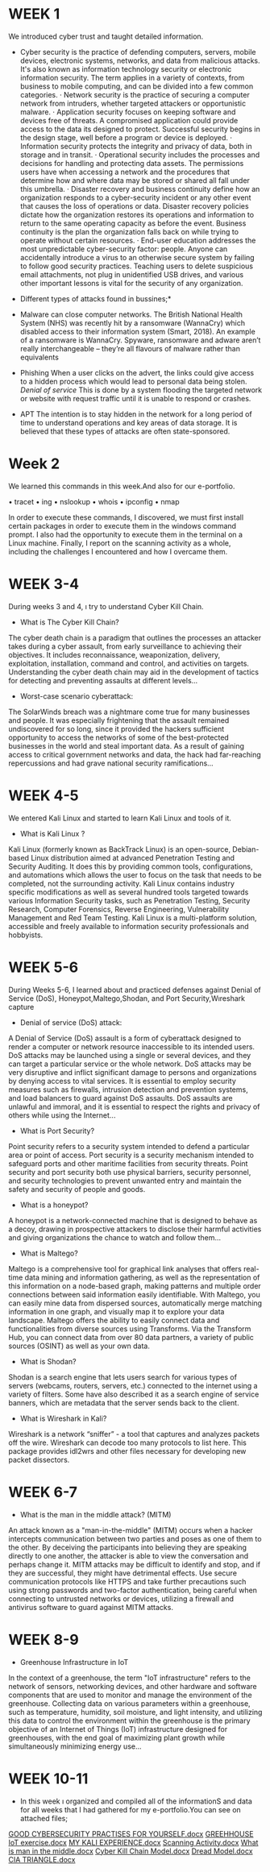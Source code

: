 # WEEK 1
We introduced cyber trust and taught detailed information.
* Cyber security is the practice of defending computers, servers, mobile devices, electronic systems, networks, and data from malicious attacks. It's also known as information technology security or electronic information security. The term applies in a variety of contexts, from business to mobile computing, and can be divided into a few common categories.
·         Network security is the practice of securing a computer network from intruders, whether targeted attackers or opportunistic malware.
·         Application security focuses on keeping software and devices free of threats. A compromised application could provide access to the data its designed to protect. Successful security begins in the design stage, well before a program or device is deployed.
·         Information security protects the integrity and privacy of data, both in storage and in transit.
·         Operational security includes the processes and decisions for handling and protecting data assets. The permissions users have when accessing a network and the procedures that determine how and where data may be stored or shared all fall under this umbrella.
·         Disaster recovery and business continuity define how an organization responds to a cyber-security incident or any other event that causes the loss of operations or data. Disaster recovery policies dictate how the organization restores its operations and information to return to the same operating capacity as before the event. Business continuity is the plan the organization falls back on while trying to operate without certain resources.
·         End-user education addresses the most unpredictable cyber-security factor: people. Anyone can accidentally introduce a virus to an otherwise secure system by failing to follow good security practices. Teaching users to delete suspicious email attachments, not plug in unidentified USB drives, and various other important lessons is vital for the security of any organization.

* Different types of attacks found in bussines;*
* Malware can close computer networks. The British National Health System (NHS) was recently hit by a ransomware (WannaCry) which disabled access to their information system (Smart, 2018). An example of a ransomware is WannaCry. Spyware, ransomware and adware aren’t really interchangeable – they’re all flavours of malware rather than equivalents 
* Phishing When a user clicks on the advert, the links could give access to a hidden process which would lead to personal data being stolen.
 *Denial of service* This is done by a system flooding the targeted network or website with request traffic until it is unable to respond or crashes. 
* APT The intention is to stay hidden in the network for a long period of time to understand operations and key areas of data storage. It is believed that these types of attacks are often state-sponsored.


# Week 2
We learned this commands in this week.And also for our e-portfolio.

•	tracet
•	ing
•	nslookup
•	whois
•	ipconfig
•	nmap


In order to execute these commands, I discovered, we must first install certain packages in order to execute them in the windows command prompt. I also had the opportunity to execute them in the terminal on a Linux machine. Finally, I report on the scanning activity as a whole, including the challenges I encountered and how I overcame them.

# WEEK 3-4
During weeks 3 and 4, ı try to understand Cyber Kill Chain.

* What is The Cyber Kill Chain?

The cyber death chain is a paradigm that outlines the processes an attacker takes during a cyber assault, from early surveillance to achieving their objectives. It includes reconnaissance, weaponization, delivery, exploitation, installation, command and control, and activities on targets. Understanding the cyber death chain may aid in the development of tactics for detecting and preventing assaults at different levels...

* Worst-case scenario cyberattack:

The SolarWinds breach was a nightmare come true for many businesses and people. It was especially frightening that the assault remained undiscovered for so long, since it provided the hackers sufficient opportunity to access the networks of some of the best-protected businesses in the world and steal important data. As a result of gaining access to critical government networks and data, the hack had far-reaching repercussions and had grave national security ramifications...

# WEEK 4-5
We entered Kali Linux and started to learn Kali Linux and tools of it.

* What is Kali Linux ?

Kali Linux (formerly known as BackTrack Linux) is an open-source, Debian-based Linux distribution aimed at advanced Penetration Testing and Security Auditing. It does this by providing common tools, configurations, and automations which allows the user to focus on the task that needs to be completed, not the surrounding activity.
Kali Linux contains industry specific modifications as well as several hundred tools targeted towards various Information Security tasks, such as Penetration Testing, Security Research, Computer Forensics, Reverse Engineering, Vulnerability Management and Red Team Testing.
Kali Linux is a multi-platform solution, accessible and freely available to information security professionals and hobbyists.



# WEEK  5-6

During Weeks 5-6, I learned about and practiced defenses against Denial of Service (DoS), Honeypot,Maltego,Shodan, and Port Security,Wıreshark capture


* Denial of service (DoS) attack:

A Denial of Service (DoS) assault is a form of cyberattack designed to render a computer or network resource inaccessible to its intended users.
DoS attacks may be launched using a single or several devices, and they can target a particular service or the whole network.
DoS attacks may be very disruptive and inflict significant damage to persons and organizations by denying access to vital services.
It is essential to employ security measures such as firewalls, intrusion detection and prevention systems, and load balancers to guard against DoS assaults.
DoS assaults are unlawful and immoral, and it is essential to respect the rights and privacy of others while using the Internet...



* What is Port Security?

Point security refers to a security system intended to defend a particular area or point of access.
Port security is a security mechanism intended to safeguard ports and other maritime facilities from security threats.
Point security and port security both use physical barriers, security personnel, and security technologies to prevent unwanted entry and maintain the safety and security of people and goods.



* What is a honeypot?

A honeypot is a network-connected machine that is designed to behave as a decoy, drawing in prospective attackers to disclose their harmful activities and giving organizations the chance to watch and follow them...



* What is Maltego?

Maltego is a comprehensive tool for graphical link analyses that offers real-time data mining and information gathering, as well as the representation of this information on a node-based graph, making patterns and multiple order connections between said information easily identifiable.
With Maltego, you can easily mine data from dispersed sources, automatically merge matching information in one graph, and visually map it to explore your data landscape.
Maltego offers the ability to easily connect data and functionalities from diverse sources using Transforms. Via the Transform Hub, you can connect data from over 80 data partners, a variety of public sources (OSINT) as well as your own data.



* What is Shodan?


Shodan is a search engine that lets users search for various types of servers (webcams, routers, servers, etc.) connected to the internet using a variety of filters. Some have also described it as a search engine of service banners, which are metadata that the server sends back to the client.



* What is Wireshark in Kali?

Wireshark is a network “sniffer” - a tool that captures and analyzes packets off the wire. Wireshark can decode too many protocols to list here. This package provides idl2wrs and other files necessary for developing new packet dissectors.

# WEEK 6-7
* What is the man in the middle attack? (MITM)

An attack known as a "man-in-the-middle" (MITM) occurs when a hacker intercepts communication between two parties and poses as one of them to the other. By deceiving the participants into believing they are speaking directly to one another, the attacker is able to view the conversation and perhaps change it. MITM attacks may be difficult to identify and stop, and if they are successful, they might have detrimental effects. Use secure communication protocols like HTTPS and take further precautions such using strong passwords and two-factor authentication, being careful when connecting to untrusted networks or devices, utilizing a firewall and antivirus software to guard against MITM attacks.

# WEEK 8-9
* Greenhouse Infrastructure in IoT

In the context of a greenhouse, the term "IoT infrastructure" refers to the network of sensors, networking devices, and other hardware and software components that are used to monitor and manage the environment of the greenhouse. Collecting data on various parameters within a greenhouse, such as temperature, humidity, soil moisture, and light intensity, and utilizing this data to control the environment within the greenhouse is the primary objective of an Internet of Things (IoT) infrastructure designed for greenhouses, with the end goal of maximizing plant growth while simultaneously minimizing energy use...

# WEEK 10-11

* In this week ı organized and compiled all of the informationS and data for all weeks that I had gathered for my e-portfolio.You can see on attached files;


[GOOD CYBERSECURITY PRACTISES FOR YOURSELF.docx](https://github.com/Srocers/Srocers/files/10384993/GOOD.CYBERSECURITY.PRACTISES.FOR.YOURSELF.docx)
[GREEHHOUSE IoT exercise.docx](https://github.com/Srocers/Srocers/files/10384994/GREEHHOUSE.IoT.exercise.docx)
[MY KALI EXPERIENCE.docx](https://github.com/Srocers/Srocers/files/10384995/MY.KALI.EXPERIENCE.docx)
[Scanning Activity.docx](https://github.com/Srocers/Srocers/files/10384998/Scanning.Activity.docx)
[What is man in the middle.docx](https://github.com/Srocers/Srocers/files/10384999/What.is.man.in.the.middle.docx)
[Cyber Kill Chain Model.docx](https://github.com/Srocers/Srocers/files/10385000/Cyber.Kill.Chain.Model.docx)
[Dread Model.docx](https://github.com/Srocers/Srocers/files/10385001/Dread.Model.docx)
[CIA TRIANGLE.docx](https://github.com/Srocers/Srocers/files/10385016/CIA.TRIANGLE.docx)
